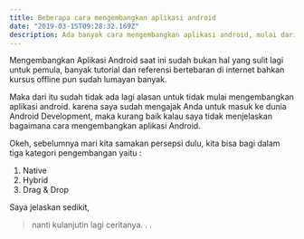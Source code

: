 ```yaml
---
title: Beberapa cara mengembangkan aplikasi android
date: "2019-03-15T09:28:32.169Z"
description: Ada banyak cara mengembangkan aplikasi android, mulai dari drag and drop sampai membuat kode kode yang rumit.
---
```


Mengembangkan Aplikasi Android saat ini sudah bukan hal yang sulit lagi untuk pemula, banyak tutorial dan referensi bertebaran di internet bahkan kursus offline pun sudah lumayan banyak. 

Maka dari itu sudah tidak ada lagi alasan untuk tidak mulai mengembangkan aplikasi android. karena saya sudah mengajak Anda untuk masuk ke dunia Android Development, maka kurang baik kalau saya tidak menjelaskan bagaimana cara mengembangkan aplikasi Android. 

Okeh, sebelumnya mari kita samakan persepsi dulu, kita bisa bagi dalam tiga kategori pengembangan yaitu : 
1. Native
2. Hybrid
3. Drag & Drop

Saya jelaskan sedikit, 


>nanti kulanjutin lagi ceritanya. . . 



